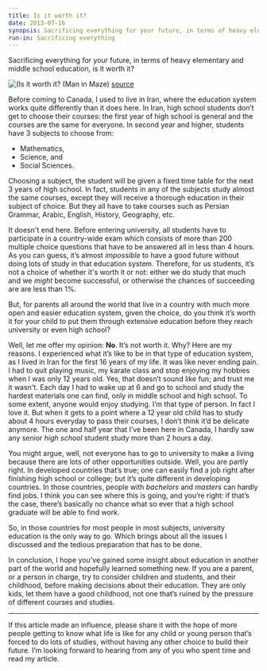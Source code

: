 ```yaml
---
title: Is it worth it?
date: 2013-07-16
synopsis: Sacrificing everything for your future, in terms of heavy elementary and middle school education, is it worth it?
run-in: Sacrificing everything
---
```


Sacrificing everything for your future, in terms of heavy elementary and middle school education, is it worth it?

![(Is it worth it? (Man in Maze)](/images/is-it-worth-it.jpg)
[source](http://www.freeimages.com/photo/1008266)

Before coming to Canada, I used to live in Iran, where the education
system works quite differently than it does here. In Iran, high school
students don’t get to choose their courses: the first year of high
school is general and the courses are the same for everyone. In second
year and higher, students have 3 subjects to choose from:

- Mathematics,
- Science, and
- Social Sciences.

Choosing a subject, the student will be given a fixed time table for
the next 3 years of high school. In fact, students in any of the
subjects study almost the same courses, except they will receive a
thorough education in their subject of choice. But they all have to
take courses such as Persian Grammar, Arabic, English, History,
Geography, etc.

It doesn't end here. Before entering university, all students have to
participate in a country-wide exam which consists of more than 200
multiple choice questions that have to be answered all in less than 4
hours. As you can guess, it’s almost _impossible_ to have a good
future without doing lots of study in that education
system. Therefore, for us students, it’s not a choice of whether it's
worth it or not: either we do study that much and we _might_ become
successful, or otherwise the chances of succeeding are are less than
1%.

But, for parents all around the world that live in a country
with much more open and easier education system, given the choice, do
you think it’s worth it for your child to put them through extensive
education before they reach university or even high school?

Well, let me offer my opinion: __No__. It’s not worth it. Why? Here
are my reasons. I experienced what it’s like to be in that type of
education system, as I lived in Iran for the first 16 years of my
life. It was like never ending pain. I had to quit playing music, my
karate class and stop enjoying my hobbies when I was only 12 years
old. Yes, that doesn’t sound like fun; and trust me it wasn't. Each
day I had to wake up at 6 and go to school and study the hardest
materials one can find, only in middle school and high school. To some
extent, anyone would enjoy studying. I’m that type of person. In fact
I love it. But when it gets to a point where a 12 year old child has
to study about 4 hours everyday to pass their courses, I don’t think
it’d be delicate anymore. The one and half year that I’ve been here in
Canada, I hardly saw any senior _high school_ student study more than
2 hours a day.

You might argue, well, not everyone has to go to university to make a
living because there are lots of other opportunities outside. Well,
you are partly right. In developed countries that’s true; one can
easily find a job right after finishing high school or college; but
it’s quite different in developing countries. In those countries,
people with _bachelors_ and _masters_ can hardly find jobs. I think
you can see where this is going, and you’re right: if that’s the case,
there’s basically no chance what so ever that a high school graduate
will be able to find work.

So, in those countries for most people in most subjects, university
education is the only way to go. Which brings about all the issues I
discussed and the tedious preparation that has to be done.

In conclusion, I hope you’ve gained some insight about education in
another part of the world and hopefully learned something new. If you
are a parent, or a person in charge, try to consider children and
students, and their childhood, before making decisions about their
education. They are only kids, let them have a good childhood, not one
that’s ruined by the pressure of different courses and studies.

- - -

If this article made an influence, please share it with the hope of
more people getting to know what life is like for any child or young
person that’s forced to do lots of studies, without having any other
choice to build their future. I’m looking forward to hearing from any
of you who spent time and read my article.
